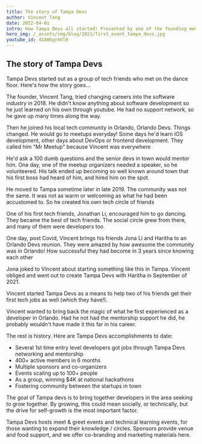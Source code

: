 ```yaml
---
title: The story of Tampa Devs
author: Vincent Tang
date: 2022-04-01
intro: How Tampa Devs all started! Presented by one of the founding members, Haritha!
hero_img: /_assets/img/blog/2021/first_event_tampa_devs.jpg
youtube_id: 4IAWSgrmVl0
---
```


## The story of Tampa Devs

Tampa Devs started out as a group of tech friends who met on the dance floor. Here's how the story goes...

The founder, Vincent Tang, tried changing careers into the software industry in 2018. He didn't know anything about software development so he just learned on his own through youtube. He had no support network, so he gave up many times along the way.

Then he joined his local tech community in Orlando, Orlando Devs. Things changed. He would go to meetups everyday! Some days he'd learn iOS development, other days about DevOps or frontend development. They called him "Mr Meetup" because Vincent was everywhere

He'd ask a 100 dumb questions and the senior devs in town would mentor him. One day, one of the meetup organizers needed a speaker, so he volunteered. His talk ended up becoming so well known around town that his first boss had heard of him, and hired him on the spot.

He moved to Tampa sometime later in late 2019. The community was not the same. It was not as warm or welcoming as what he had been accustomed to. So he created his own tech circle of friends

One of his first tech friends, Jonathan Li, encouraged him to go dancing. They became the best of tech friends. The social circle grew from there, and many of them were developers too

One day, post Covid, Vincent brings his friends Jona Li and Haritha to an Orlando Devs reunion. They were amazed by how awesome the community was in Orlando! How successful they had become in 3 years since knowing each other

Jona joked to Vincent about starting something like this in Tampa. Vincent obliged and went out to create Tampa Devs with Haritha in September of 2021. 

Vincent started Tampa Devs as a means to help two of his friends get their first tech jobs as well (which they have!). 

Vincent wanted to bring back the magic of what he first experienced as a developer in Orlando. Had he not had the mentorship support he did, he probably wouldn't have made it this far in his career. 

The rest is history. Here are Tampa Devs accomplishments to date:

- Several 1st time entry level developers got jobs through Tampa Devs networking and mentorship
- 400+ active members in 6 months
- Multiple sponsors and co-organizers
- Events scaling up to 100+ people
- As a group, winning $4K at national hackathons
- Fostering community between the startups in town

The goal of Tampa devs is to bring together developers in the area seeking to grow together. By growing, this could mean socially, or technically, but the drive for self-growth is the most important factor.

Tampa Devs hosts meet & greet events and technical learning events, for those wanting to expand their knowledge / circles. Sponsors provide venue and food support, and we offer co-branding and marketing materials here. 